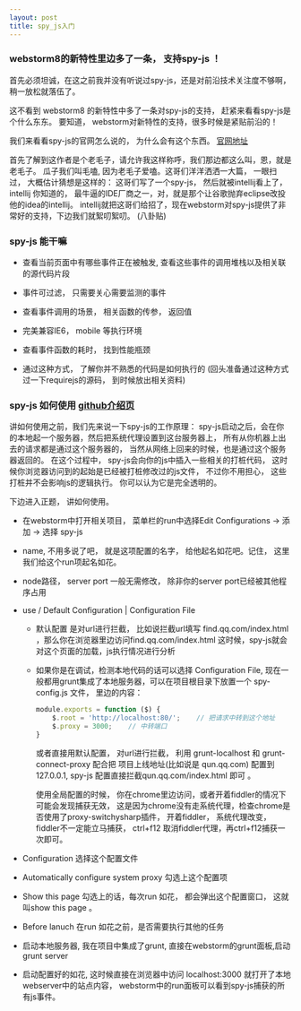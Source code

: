 ```yaml
---
layout: post
title: spy_js入门
---
```


### webstorm8的新特性里边多了一条， 支持spy-js ！

首先必须坦诚，在这之前我并没有听说过spy-js，还是对前沿技术关注度不够啊，稍一放松就落伍了。

这不看到 webstorm8 的新特性中多了一条对spy-js的支持， 赶紧来看看spy-js是个什么东东。 要知道， webstorm对新特性的支持，很多时候是紧贴前沿的！

我们来看看spy-js的官网怎么说的， 为什么会有这个东西。 [官网地址](http://spy-js.com/why.html)

首先了解到这作者是个老毛子，请允许我这样称呼，我们那边都这么叫，恩，就是老毛子。 瓜子我们叫毛嗑, 因为老毛子爱嗑。这哥们洋洋洒洒一大篇， 一眼扫过， 大概估计猜想是这样的： 这哥们写了一个spy-js， 然后就被intellij看上了， intellij 你知道的， 最牛逼的IDE厂商之一，对，就是那个让谷歌抛弃eclipse改投他的idea的intellij。 intellij就把这哥们给招了，现在webstorm对spy-js提供了非常好的支持，下边我们就絮叨絮叨。 (八卦贴)

### spy-js 能干嘛

+ 查看当前页面中有哪些事件正在被触发, 查看这些事件的调用堆栈以及相关联的源代码片段

+ 事件可过滤， 只需要关心需要监测的事件

+ 查看事件调用的场景， 相关函数的传参， 返回值

+ 完美兼容IE6， mobile 等执行环境

+ 查看事件函数的耗时， 找到性能瓶颈

+ 通过这种方式， 了解你并不熟悉的代码是如何执行的 (回头准备通过这种方式过一下requirejs的源码， 到时候放出相关资料)


### spy-js 如何使用 [github介绍页](https://github.com/spy-js/spy-js)

讲如何使用之前，我们先来说一下spy-js的工作原理： spy-js启动之后，会在你的本地起一个服务器，然后把系统代理设置到这台服务器上， 所有从你机器上出去的请求都是通过这个服务器的， 当然从网络上回来的时候，也是通过这个服务器返回的。 在这个过程中， spy-js会向你的js中插入一些相关的打桩代码， 这时候你浏览器访问到的起始是已经被打桩修改过的js文件， 不过你不用担心， 这些打桩并不会影响js的逻辑执行。 你可以认为它是完全透明的。


下边进入正题， 讲如何使用。

* 在webstorm中打开相关项目， 菜单栏的run中选择Edit Configurations -> 添加 -> 选择 spy-js

* name, 不用多说了吧， 就是这项配置的名字， 给他起名如花吧。记住， 这里我们给这个run项起名如花。

* node路径， server port 一般无需修改， 除非你的server port已经被其他程序占用

* use  / Default Configuration | Configuration File
    * 默认配置 是对url进行拦截， 比如说拦截url填写 find.qq.com/index.html ，那么你在浏览器里边访问find.qq.com/index.html 这时候，spy-js就会对这个页面的加载，js执行情况进行分析
    * 如果你是在调试，检测本地代码的话可以选择 Configuration File, 现在一般都用grunt集成了本地服务器，可以在项目根目录下放置一个 spy-config.js 文件， 里边的内容：

        ```javascript
        module.exports = function ($) {
            $.root = 'http://localhost:80/';    // 把请求中转到这个地址
            $.proxy = 3000;    // 中转端口
        }
        ```
        或者直接用默认配置， 对url进行拦截， 利用 grunt-localhost 和 grunt-connect-proxy 配合把 项目上线地址(比如说是 qun.qq.com) 配置到127.0.0.1, spy-js 配置直接拦截qun.qq.com/index.html 即可 。

        使用全局配置的时候， 你在chrome里边访问，或者开着fiddler的情况下可能会发现捕获无效， 这是因为chrome没有走系统代理，检查chrome是否使用了proxy-switchysharp插件， 开着fiddler， 系统代理改变， fiddler不一定能立马捕获， ctrl+f12 取消fiddler代理，再ctrl+f12捕获一次即可。


* Configuration 选择这个配置文件

* Automatically configure system proxy 勾选上这个配置项

* Show this page 勾选上的话，每次run 如花， 都会弹出这个配置窗口， 这就叫show this page 。

* Before lanuch 在run 如花之前，是否需要执行其他的任务

* 启动本地服务器, 我在项目中集成了grunt, 直接在webstorm的grunt面板,启动grunt server

* 启动配置好的如花, 这时候直接在浏览器中访问 localhost:3000 就打开了本地webserver中的站点内容， webstorm中的run面板可以看到spy-js捕获的所有js事件。





